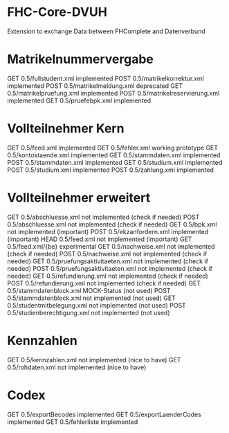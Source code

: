# FHC-Core-DVUH
Extension to exchange Data between FHComplete and Datenverbund

# Matrikelnummervergabe

GET  0.5/fullstudent.xml			implemented
POST 0.5/matrikelkorrektur.xml		implemented
POST 0.5/matrikelmeldung.xml		deprecated
GET  0.5/matrikelpruefung.xml		implemented
POST 0.5/matrikelreservierung.xml	implemented
GET 0.5/pruefebpk.xml				implemented

# Vollteilnehmer Kern

GET  0.5/feed.xml					implemented
GET  0.5/fehler.xml					working prototype
GET  0.5/kontostaende.xml			implemented
GET  0.5/stammdaten.xml				implemented
POST 0.5/stammdaten.xml				implemented
GET  0.5/studium.xml				implemented
POST 0.5/studium.xml				implemented
POST 0.5/zahlung.xml				implemented

# Vollteilnehmer erweitert

GET  0.5/abschluesse.xml			not implemented (check if needed)
POST 0.5/abschluesse.xml			not implemented (check if needed)
GET  0.5/bpk.xml					not implemented (important)
POST 0.5/ekzanfordern.xml			implemented (important)
HEAD 0.5/feed.xml					not implemented (important)
GET  0.5/feed.xml/{be}				experimental
GET  0.5/nachweise.xml				not implemented (check if needed)
POST 0.5/nachweise.xml				not implemented (check if needed)
GET  0.5/pruefungsaktivitaeten.xml	not implemented (check if needed)
POST 0.5/pruefungsaktivitaeten.xml	not implemented (check if needed)
GET  0.5/refundierung.xml			not implemented (check if needed)
POST 0.5/refundierung.xml			not implemented (check if needed)
GET  0.5/stammdatenblock.xml		MOCK-Status 	(not used)
POST 0.5/stammdatenblock.xml		not implemented (not used)
GET  0.5/studentmitbelegung.xml		not implemented (not used)
POST 0.5/studienberechtigung.xml	not implemented (not used)

# Kennzahlen

GET  0.5/kennzahlen.xml				not implemented (nice to have)
GET  0.5/rohdaten.xml				not implemented (nice to have)

# Codex

GET  0.5/exportBecodes				implemented
GET  0.5/exportLaenderCodes			implemented
GET  0.5/fehlerliste				implemented
